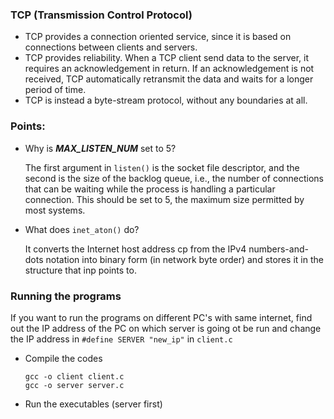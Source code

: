 ### TCP (Transmission Control Protocol)
- TCP provides a connection oriented service, since it is based on connections between clients and servers.
- TCP provides reliability. When a TCP client send data to the server, it requires an acknowledgement in return. If an acknowledgement is not received, TCP automatically retransmit the data and waits for a longer period of time.
- TCP is instead a byte-stream protocol, without any boundaries at all.

### **Points:**
- Why is ***MAX_LISTEN_NUM*** set to 5?

  The first argument in ``listen()`` is the socket file descriptor, and the second is the size of the backlog queue, i.e., the number of connections that can be waiting while the process is handling a particular connection. This should be set to 5, the maximum size permitted by most systems.

- What does ```inet_aton()``` do?

  It converts the Internet host address cp from  the  IPv4  numbers-and-dots  notation  into  binary  form (in network byte order) and stores it in the structure that inp points to.

### Running the programs
If you  want to run the programs on different PC's with same internet, find out the IP address of the PC on which server is going ot be run and change the IP address in ```#define SERVER "new_ip"``` in ```client.c```
- Compile the codes

  ```gcc -o client client.c```<br>
  ```gcc -o server server.c```

- Run the executables (server first)
